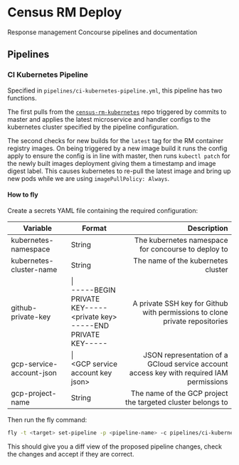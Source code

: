 # Census RM Deploy
Response management Concourse pipelines and documentation

## Pipelines
### CI Kubernetes Pipeline
Specified in `pipelines/ci-kubernetes-pipeline.yml`, this pipeline has two functions.

The first pulls from the [`census-rm-kubernetes`](https://github.com/ONSdigital/census-rm-kubernetes) repo triggered by commits to master and applies the latest microservice and handler configs to the kubernetes cluster specified by the pipeline configuration.

The second checks for new builds for the `latest` tag for the RM container registry images. On being triggered by a new image build it runs the config apply to ensure the config is in line with master, then runs `kubectl patch` for the newly built images deployment giving them a timestamp and image digest label. This causes kubernetes to re-pull the latest image and bring up new pods while we are using `imagePullPolicy: Always`.

#### How to fly
Create a secrets YAML file containing the required configuration:

| Variable | Format | Description |
| --- | --- | ---: |
| kubernetes-namespace | String | The kubernetes namespace for concourse to deploy to |
| kubernetes-cluster-name | String | The name of the kubernetes cluster |
| github-private-key | \| <br>-----BEGIN PRIVATE KEY----- <br>\<private key> <br>-----END PRIVATE KEY----- | A private SSH key for Github with permissions to clone private repositories |
| gcp-service-account-json | \| <br>\<GCP service account key json> | JSON representation of a GCloud service account access key with required IAM permissions |
| gcp-project-name | String | The name of the GCP project the targeted cluster belongs to |

Then run the fly command:
```bash
fly -t <target> set-pipeline -p <pipeline-name> -c pipelines/ci-kubernetes-pipeline.yml -l <path-to-secrets-yml>
```
This should give you a diff view of the proposed pipeline changes, check the changes and accept if they are correct.
